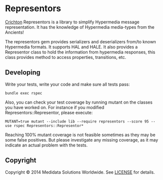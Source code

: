 # Representors
[Crichton][] Representors is a library to simplify Hypermedia message representation. It has the knowledge of Hypermedia
media-types from the Ancients!

The representors gem provides serializers and deserializers from/to known Hypermedia formats. It supports HAL and HALE.
It also provides a Representor class to hold the information from hypermedia responses, this class provides method to access properties, transitions, etc.

## Developing

Write your tests, write your code and make sure all tests pass:
```
bundle exec rspec
```

Also, you can check your test coverage by running mutant on the classes you have worked on.
For instance if you modified Representors::Representor, please execute:
```
MUTANT=true mutant --include lib --require representors --score 95 --use rspec Representors::Representor*
```

Reaching 100% mutant coverage is not feasible sometimes as they may be some false positives.
But please investigate any missing coverage, as it may indicate an actual problem with the tests.

## Copyright
Copyright &copy; 2014 Medidata Solutions Worldwide. See [LICENSE][] for details.

[Crichton]: https://github.com/mdsol/crichton
[LICENSE]: LICENSE.md
